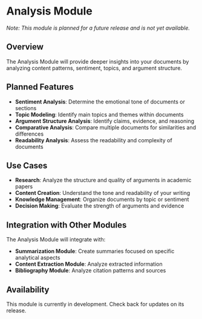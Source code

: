 # Analysis Module

*Note: This module is planned for a future release and is not yet available.*

## Overview

The Analysis Module will provide deeper insights into your documents by analyzing content patterns, sentiment, topics, and argument structure.

## Planned Features

- **Sentiment Analysis**: Determine the emotional tone of documents or sections
- **Topic Modeling**: Identify main topics and themes within documents
- **Argument Structure Analysis**: Identify claims, evidence, and reasoning
- **Comparative Analysis**: Compare multiple documents for similarities and differences
- **Readability Analysis**: Assess the readability and complexity of documents

## Use Cases

- **Research**: Analyze the structure and quality of arguments in academic papers
- **Content Creation**: Understand the tone and readability of your writing
- **Knowledge Management**: Organize documents by topic or sentiment
- **Decision Making**: Evaluate the strength of arguments and evidence

## Integration with Other Modules

The Analysis Module will integrate with:

- **Summarization Module**: Create summaries focused on specific analytical aspects
- **Content Extraction Module**: Analyze extracted information
- **Bibliography Module**: Analyze citation patterns and sources

## Availability

This module is currently in development. Check back for updates on its release.